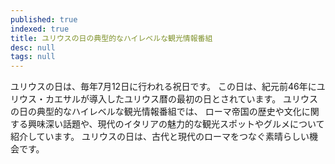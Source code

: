 ```yaml
---
published: true
indexed: true
title: ユリウスの日の典型的なハイレベルな観光情報番組
desc: null
tags: null
---
```


ユリウスの日は、毎年7月12日に行われる祝日です。
この日は、紀元前46年にユリウス・カエサルが導入したユリウス暦の最初の日とされています。
ユリウスの日の典型的なハイレベルな観光情報番組では、
ローマ帝国の歴史や文化に関する興味深い話題や、現代のイタリアの魅力的な観光スポットやグルメについて紹介しています。
ユリウスの日は、古代と現代のローマをつなぐ素晴らしい機会です。
